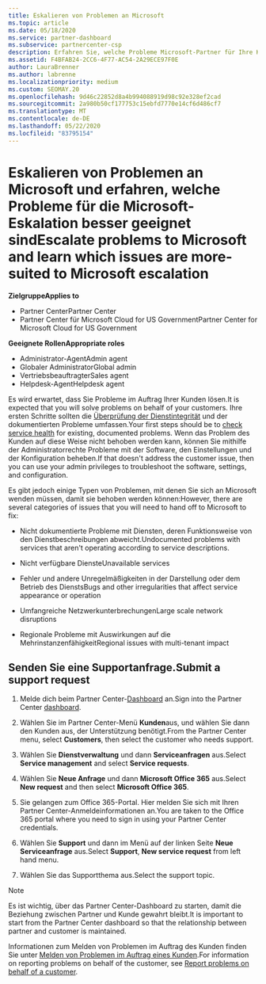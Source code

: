 ```yaml
---
title: Eskalieren von Problemen an Microsoft
ms.topic: article
ms.date: 05/18/2020
ms.service: partner-dashboard
ms.subservice: partnercenter-csp
description: Erfahren Sie, welche Probleme Microsoft-Partner für Ihre Kunden selbst lösen und welche Probleme Sie an Microsoft eskalieren müssen.
ms.assetid: F4BFAB24-2CC6-4F77-AC54-2A29ECE97F0E
author: LauraBrenner
ms.author: labrenne
ms.localizationpriority: medium
ms.custom: SEOMAY.20
ms.openlocfilehash: 9d46c22852d8a4b994088919d98c92e328ef2cad
ms.sourcegitcommit: 2a980b50cf177753c15ebfd7770e14cf6d486cf7
ms.translationtype: MT
ms.contentlocale: de-DE
ms.lasthandoff: 05/22/2020
ms.locfileid: "83795154"
---
```

# <a name="escalate-problems-to-microsoft-and-learn-which-issues-are-more-suited-to-microsoft-escalation"></a><span data-ttu-id="71e28-103">Eskalieren von Problemen an Microsoft und erfahren, welche Probleme für die Microsoft-Eskalation besser geeignet sind</span><span class="sxs-lookup"><span data-stu-id="71e28-103">Escalate problems to Microsoft and learn which issues are more-suited to Microsoft escalation</span></span>  

<span data-ttu-id="71e28-104">**Zielgruppe**</span><span class="sxs-lookup"><span data-stu-id="71e28-104">**Applies to**</span></span>

- <span data-ttu-id="71e28-105">Partner Center</span><span class="sxs-lookup"><span data-stu-id="71e28-105">Partner Center</span></span>
- <span data-ttu-id="71e28-106">Partner Center für Microsoft Cloud for US Government</span><span class="sxs-lookup"><span data-stu-id="71e28-106">Partner Center for Microsoft Cloud for US Government</span></span>

<span data-ttu-id="71e28-107">**Geeignete Rollen**</span><span class="sxs-lookup"><span data-stu-id="71e28-107">**Appropriate roles**</span></span>

- <span data-ttu-id="71e28-108">Administrator-Agent</span><span class="sxs-lookup"><span data-stu-id="71e28-108">Admin agent</span></span>
- <span data-ttu-id="71e28-109">Globaler Administrator</span><span class="sxs-lookup"><span data-stu-id="71e28-109">Global admin</span></span>
- <span data-ttu-id="71e28-110">Vertriebsbeauftragter</span><span class="sxs-lookup"><span data-stu-id="71e28-110">Sales agent</span></span>
- <span data-ttu-id="71e28-111">Helpdesk-Agent</span><span class="sxs-lookup"><span data-stu-id="71e28-111">Helpdesk agent</span></span>

<span data-ttu-id="71e28-112">Es wird erwartet, dass Sie Probleme im Auftrag Ihrer Kunden lösen.</span><span class="sxs-lookup"><span data-stu-id="71e28-112">It is expected that you will solve problems on behalf of your customers.</span></span> <span data-ttu-id="71e28-113">Ihre ersten Schritte sollten die [Überprüfung der Dienstintegrität](check-service-health.md) und der dokumentierten Probleme umfassen.</span><span class="sxs-lookup"><span data-stu-id="71e28-113">Your first steps should be to [check service health](check-service-health.md) for existing, documented problems.</span></span> <span data-ttu-id="71e28-114">Wenn das Problem des Kunden auf diese Weise nicht behoben werden kann, können Sie mithilfe der Administratorrechte Probleme mit der Software, den Einstellungen und der Konfiguration beheben.</span><span class="sxs-lookup"><span data-stu-id="71e28-114">If that doesn't address the customer issue, then you can use your admin privileges to troubleshoot the software, settings, and configuration.</span></span>

<span data-ttu-id="71e28-115">Es gibt jedoch einige Typen von Problemen, mit denen Sie sich an Microsoft wenden müssen, damit sie behoben werden können:</span><span class="sxs-lookup"><span data-stu-id="71e28-115">However, there are several categories of issues that you will need to hand off to Microsoft to fix:</span></span>

- <span data-ttu-id="71e28-116">Nicht dokumentierte Probleme mit Diensten, deren Funktionsweise von den Dienstbeschreibungen abweicht.</span><span class="sxs-lookup"><span data-stu-id="71e28-116">Undocumented problems with services that aren't operating according to service descriptions.</span></span>

- <span data-ttu-id="71e28-117">Nicht verfügbare Dienste</span><span class="sxs-lookup"><span data-stu-id="71e28-117">Unavailable services</span></span>

- <span data-ttu-id="71e28-118">Fehler und andere Unregelmäßigkeiten in der Darstellung oder dem Betrieb des Diensts</span><span class="sxs-lookup"><span data-stu-id="71e28-118">Bugs and other irregularities that affect service appearance or operation</span></span>

- <span data-ttu-id="71e28-119">Umfangreiche Netzwerkunterbrechungen</span><span class="sxs-lookup"><span data-stu-id="71e28-119">Large scale network disruptions</span></span>

- <span data-ttu-id="71e28-120">Regionale Probleme mit Auswirkungen auf die Mehrinstanzenfähigkeit</span><span class="sxs-lookup"><span data-stu-id="71e28-120">Regional issues with multi-tenant impact</span></span>

## <a name="submit-a-support-request"></a><span data-ttu-id="71e28-121">Senden Sie eine Supportanfrage.</span><span class="sxs-lookup"><span data-stu-id="71e28-121">Submit a support request</span></span>

1. <span data-ttu-id="71e28-122">Melde dich beim Partner Center-[Dashboard](https://partner.microsoft.com/dashboard) an.</span><span class="sxs-lookup"><span data-stu-id="71e28-122">Sign into the Partner Center [dashboard](https://partner.microsoft.com/dashboard).</span></span>

2. <span data-ttu-id="71e28-123">Wählen Sie im Partner Center-Menü **Kunden**aus, und wählen Sie dann den Kunden aus, der Unterstützung benötigt.</span><span class="sxs-lookup"><span data-stu-id="71e28-123">From the Partner Center menu, select **Customers**, then select the customer who needs support.</span></span>

3. <span data-ttu-id="71e28-124">Wählen Sie **Dienstverwaltung** und dann **Serviceanfragen** aus.</span><span class="sxs-lookup"><span data-stu-id="71e28-124">Select **Service management** and select **Service requests**.</span></span>

4. <span data-ttu-id="71e28-125">Wählen Sie **Neue Anfrage** und dann **Microsoft Office 365** aus.</span><span class="sxs-lookup"><span data-stu-id="71e28-125">Select **New request** and then select **Microsoft Office 365**.</span></span>

5. <span data-ttu-id="71e28-126">Sie gelangen zum Office 365-Portal. Hier melden Sie sich mit Ihren Partner Center-Anmeldeinformationen an.</span><span class="sxs-lookup"><span data-stu-id="71e28-126">You are taken to the Office 365 portal where you need to sign in using your Partner Center credentials.</span></span>

6. <span data-ttu-id="71e28-127">Wählen Sie **Support** und dann im Menü auf der linken Seite **Neue Serviceanfrage** aus.</span><span class="sxs-lookup"><span data-stu-id="71e28-127">Select **Support**, **New service request** from left hand menu.</span></span>

7. <span data-ttu-id="71e28-128">Wählen Sie das Supportthema aus.</span><span class="sxs-lookup"><span data-stu-id="71e28-128">Select the support topic.</span></span>

>[!NOTE]
><span data-ttu-id="71e28-129">Es ist wichtig, über das Partner Center-Dashboard zu starten, damit die Beziehung zwischen Partner und Kunde gewahrt bleibt.</span><span class="sxs-lookup"><span data-stu-id="71e28-129">It is important to start from the Partner Center dashboard so that the relationship between partner and customer is maintained.</span></span> 


<span data-ttu-id="71e28-130">Informationen zum Melden von Problemen im Auftrag des Kunden finden Sie unter [Melden von Problemen im Auftrag eines Kunden](report-problems-on-behalf-of-a-customer.md).</span><span class="sxs-lookup"><span data-stu-id="71e28-130">For information on reporting problems on behalf of the customer, see [Report problems on behalf of a customer](report-problems-on-behalf-of-a-customer.md).</span></span>

 

 



